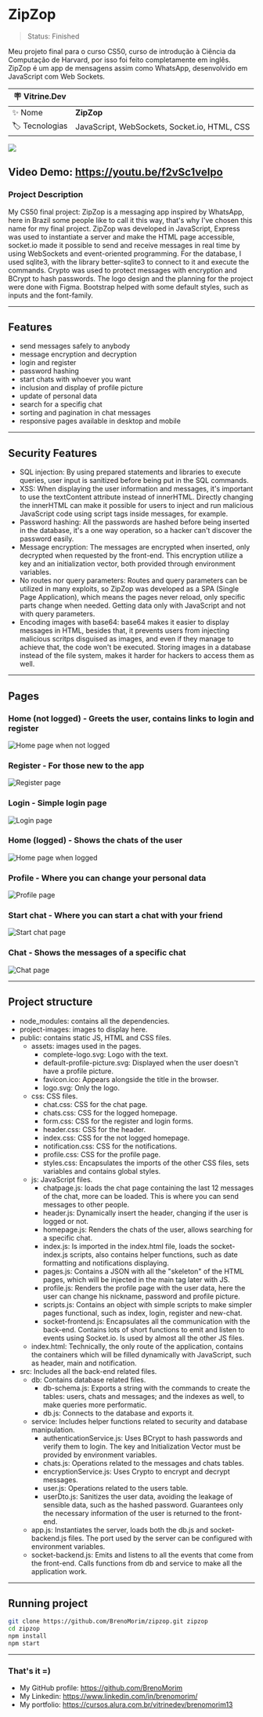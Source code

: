 # ZipZop

> Status: Finished

Meu projeto final para o curso CS50, curso de introdução à Ciência da Computação de Harvard, por isso foi feito completamente em inglês. ZipZop é um app de mensagens assim como WhatsApp, desenvolvido em JavaScript com Web Sockets.

| :placard: Vitrine.Dev |     |
| -------------  | --- |
| :sparkles: Nome        | **ZipZop**
| :label: Tecnologias | JavaScript, WebSockets, Socket.io, HTML, CSS

![](https://github.com/BrenoMorim/zipzop/blob/main/project-images/project.png?raw=true#vitrinedev)

## Video Demo:  <https://youtu.be/f2vSc1veIpo>

### Project Description

My CS50 final project: ZipZop is a messaging app inspired by WhatsApp, here in Brazil some people like to call it this way, that's why I've chosen this name for my final project. ZipZop was developed in JavaScript, Express was used to instantiate a server and make the HTML page accessible, socket.io made it possible to send and receive messages in real time by using WebSockets and event-oriented programming. For the database, I used sqlite3, with the library better-sqlite3 to connect to it and execute the commands. Crypto was used to protect messages with encryption and BCrypt to hash passwords. The logo design and the planning for the project were done with Figma. Bootstrap helped with some default styles, such as inputs and the font-family.

---

## Features

- send messages safely to anybody
- message encryption and decryption
- login and register
- password hashing
- start chats with whoever you want
- inclusion and display of profile picture
- update of personal data
- search for a specifig chat
- sorting and pagination in chat messages
- responsive pages available in desktop and mobile

---

## Security Features

- SQL injection: By using prepared statements and libraries to execute queries, user input is sanitized before being put in the SQL commands.
- XSS: When displaying the user information and messages, it's important to use the textContent attribute instead of innerHTML. Directly changing the innerHTML can make it possible for users to inject and run malicious JavaScript code using script tags inside messages, for example.
- Password hashing: All the passwords are hashed before being inserted in the database, it's a one way operation, so a hacker can't discover the password easily.
- Message encryption: The messages are encrypted when inserted, only decrypted when requested by the front-end. This encryption utilize a key and an initialization vector, both provided through environment variables.
- No routes nor query parameters: Routes and query parameters can be utilized in many exploits, so ZipZop was developed as a SPA (Single Page Application), which means the pages never reload, only specific parts change when needed. Getting data only with JavaScript and not with query parameters.
- Encoding images with base64: base64 makes it easier to display messages in HTML, besides that, it prevents users from injecting malicious scritps disguised as images, and even if they manage to achieve that, the code won't be executed. Storing images in a database instead of the file system, makes it harder for hackers to access them as well.

---

## Pages

### Home (not logged) - Greets the user, contains links to login and register

![Home page when not logged](./project-images/home-not-logged.png "Home")

### Register - For those new to the app

![Register page](./project-images/register.png "Register")

### Login - Simple login page

![Login page](./project-images/login.png "Login")

### Home (logged) - Shows the chats of the user

![Home page when logged](./project-images/home-logged.png "Home")

### Profile - Where you can change your personal data

![Profile page](./project-images/profile.png "Profile")

### Start chat - Where you can start a chat with your friend

![Start chat page](./project-images/start-chat.png "Start chat")

### Chat - Shows the messages of a specific chat

![Chat page](./project-images/chat.png "Chat")

---

## Project structure

- node_modules: contains all the dependencies.
- project-images: images to display here.
- public: contains static JS, HTML and CSS files.
  - assets: images used in the pages.
    - complete-logo.svg: Logo with the text.
    - default-profile-picture.svg: Displayed when the user doesn't have a profile picture.
    - favicon.ico: Appears alongside the title in the browser.
    - logo.svg: Only the logo.
  - css: CSS files.
    - chat.css: CSS for the chat page.
    - chats.css: CSS for the logged homepage.
    - form.css: CSS for the register and login forms.
    - header.css: CSS for the header.
    - index.css: CSS for the not logged homepage.
    - notification.css: CSS for the notifications.
    - profile.css: CSS for the profile page.
    - styles.css: Encapsulates the imports of the other CSS files, sets variables and contains global styles.
  - js: JavaScript files.
    - chatpage.js: loads the chat page containing the last 12 messages of the chat, more can be loaded. This is where you can send messages to other people.
    - header.js: Dynamically insert the header, changing if the user is logged or not.
    - homepage.js: Renders the chats of the user, allows searching for a specific chat.
    - index.js: Is imported in the index.html file, loads the socket-index.js scripts, also contains helper functions, such as date formatting and notifications displaying.
    - pages.js: Contains a JSON with all the "skeleton" of the HTML pages, which will be injected in the main tag later with JS.
    - profile.js: Renders the profile page with the user data, here the user can change his nickname, password and profile picture.
    - scripts.js: Contains an object with simple scripts to make simpler pages functional, such as index, login, register and new-chat.
    - socket-frontend.js: Encapsulates all the communication with the back-end. Contains lots of short functions to emit and listen to events using Socket.io. Is used by almost all the other JS files.
  - index.html: Technically, the only route of the application, contains the containers which will be filled dynamically with JavaScript, such as header, main and notification.
- src: Includes all the back-end related files.
  - db: Contains database related files.
    - db-schema.js: Exports a string with the commands to create the tables: users, chats and messages; and the indexes as well, to make queries more performatic.
    - db.js: Connects to the database and exports it.
  - service: Includes helper functions related to security and database manipulation.
    - authenticationService.js: Uses BCrypt to hash passwords and verify them to login. The key and Initialization Vector must be provided by environment variables.
    - chats.js: Operations related to the messages and chats tables.
    - encryptionService.js: Uses Crypto to encrypt and decrypt messages.
    - user.js: Operations related to the users table.
    - userDto.js: Sanitizes the user data, avoiding the leakage of sensible data, such as the hashed password. Guarantees only the necessary information of the user is returned to the front-end.
  - app.js: Instantiates the server, loads both the db.js and socket-backend.js files. The port used by the server can be configured with environment variables.
  - socket-backend.js: Emits and listens to all the events that come from the front-end. Calls functions from db and service to make all the application work.

---

## Running project

```sh
git clone https://github.com/BrenoMorim/zipzop.git zipzop
cd zipzop
npm install
npm start
```

---

### That's it =)

- My GitHub profile: <https://github.com/BrenoMorim>
- My Linkedin: <https://www.linkedin.com/in/brenomorim/>
- My portfolio: <https://cursos.alura.com.br/vitrinedev/brenomorim13>
